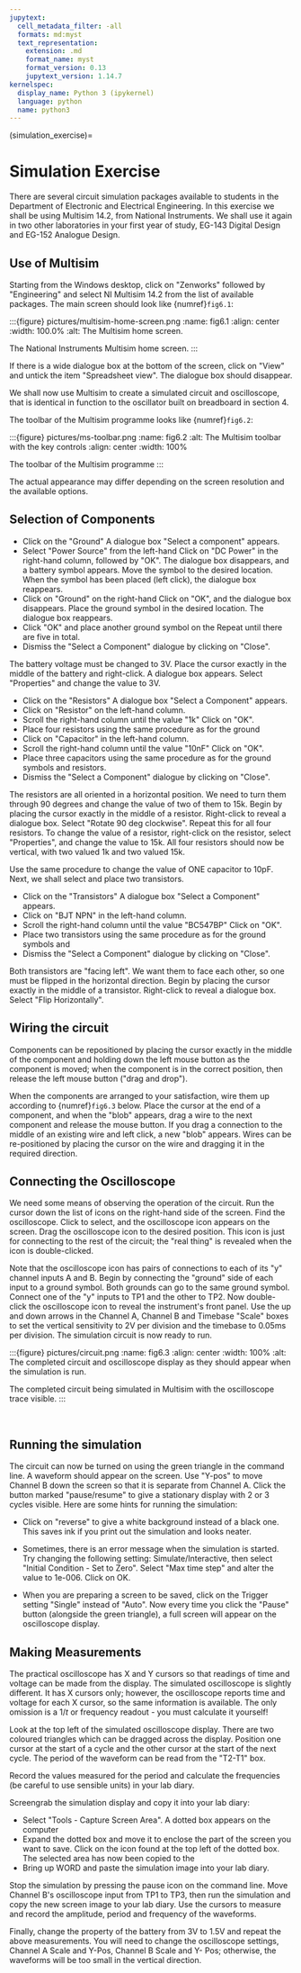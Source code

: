 ```yaml
---
jupytext:
  cell_metadata_filter: -all
  formats: md:myst
  text_representation:
    extension: .md
    format_name: myst
    format_version: 0.13
    jupytext_version: 1.14.7
kernelspec:
  display_name: Python 3 (ipykernel)
  language: python
  name: python3
---
```


(simulation_exercise)=
# Simulation Exercise

There are several circuit simulation packages available to students in
the Department of Electronic and Electrical Engineering. In this exercise we
shall be
using Multisim 14.2, from National Instruments. We
shall use it again in two other laboratories in your first year of
study, EG-143 Digital Design and EG-152 Analogue Design.
 

## Use of Multisim

Starting from the Windows desktop, click on \"Zenworks\" followed by
\"Engineering\" and select NI Multisim 14.2 from the list of available
packages. The main screen should look like {numref}`fig6.1`:

:::{figure} pictures/multisim-home-screen.png
:name: fig6.1
:align: center
:width: 100.0%
:alt: The Multisim home screen.

The National Instruments Multisim home
screen.
:::

If there is a wide dialogue box at the bottom of the screen, click on
\"View\" and untick the item \"Spreadsheet view\". The dialogue box
should disappear.

We shall now use Multisim to create a simulated circuit and
oscilloscope, that is identical in function to the oscillator built on
breadboard in section 4.

The toolbar of the Multisim programme looks like {numref}`fig6.2`:

:::{figure} pictures/ms-toolbar.png
:name: fig6.2
:alt: The Multisim toolbar with the key controls
:align: center
:width: 100%

The toolbar of the Multisim programme
:::

The actual appearance may differ depending on the screen resolution and
the available options.

## Selection of Components

-   Click on the \"Ground\" A dialogue box \"Select a component\"
    appears.
-   Select \"Power Source\" from the left-hand Click on \"DC Power\" in
    the right-hand column, followed by \"OK\". The dialogue box
    disappears, and a battery symbol appears. Move the symbol to the
    desired location. When the symbol has been placed (left click), the
    dialogue box reappears.
-   Click on \"Ground\" on the right-hand Click on \"OK\", and the
    dialogue box disappears. Place the ground symbol in the desired
    location. The dialogue box reappears.
-   Click \"OK\" and place another ground symbol on the Repeat until
    there are five in total.
-   Dismiss the \"Select a Component\" dialogue by clicking on
    \"Close\".

The battery voltage must be changed to 3V. Place the cursor exactly in
the middle of the battery and right-click. A dialogue box appears.
Select \"Properties\" and change the value to 3V.

-   Click on the \"Resistors\" A dialogue box \"Select a Component\"
    appears.
-   Click on \"Resistor\" on the left-hand column.
-   Scroll the right-hand column until the value \"1k\" Click on \"OK\".
-   Place four resistors using the same procedure as for the ground
-   Click on \"Capacitor\" in the left-hand column.
-   Scroll the right-hand column until the value \"10nF\" Click on
    \"OK\".
-   Place three capacitors using the same procedure as for the ground
    symbols and resistors.
-   Dismiss the \"Select a Component\" dialogue by clicking on
    \"Close\".

The resistors are all oriented in a horizontal position. We need to turn
them through 90 degrees and change the value of two of them to 15k.
Begin by placing the cursor exactly in the middle of a resistor.
Right-click to reveal a dialogue box. Select \"Rotate 90 deg
clockwise\". Repeat this for all four resistors. To change the value of
a resistor, right-click on the resistor, select \"Properties\", and
change the value to 15k. All four resistors should now be vertical, with
two valued 1k and two valued 15k.

Use the same procedure to change the value of ONE capacitor to 10pF.
Next, we shall select and place two transistors.

-   Click on the \"Transistors\" A dialogue box \"Select a Component\"
    appears.
-   Click on \"BJT NPN\" in the left-hand column.
-   Scroll the right-hand column until the value \"BC547BP\" Click on
    \"OK\".
-   Place two transistors using the same procedure as for the ground
    symbols and
-   Dismiss the \"Select a Component\" dialogue by clicking on
    \"Close\".

Both transistors are \"facing left\". We want them to face each other,
so one must be flipped in the horizontal direction. Begin by placing the
cursor exactly in the middle of a transistor. Right-click to reveal a
dialogue box. Select \"Flip Horizontally\".

## Wiring the circuit

Components can be repositioned by placing the cursor exactly in the
middle of the component and holding down the left mouse button as the
component is moved; when the component is in the correct position, then
release the left mouse button (\"drag and drop\").

When the components are arranged to your satisfaction, wire them up
according to {numref}`fig6.3` below. Place the cursor at the end of a component,
and when the \"blob\" appears, drag a wire to the next component and
release the mouse button. If you drag a connection to the middle of an
existing wire and left click, a new \"blob\" appears. Wires can be
re-positioned by placing the cursor on the wire and dragging it in the
required direction.

## Connecting the Oscilloscope

We need some means of observing the operation of the circuit. Run the
cursor down the list of icons on the right-hand side of the screen. Find
the oscilloscope. Click to select, and the oscilloscope icon appears on
the screen. Drag the oscilloscope icon to the desired position. This
icon is just for connecting to the rest of the circuit; the \"real
thing\" is revealed when the icon is double-clicked.

Note that the oscilloscope icon has pairs of connections to each of its
\"y\" channel inputs A and B. Begin by connecting the \"ground\" side of
each input to a ground symbol. Both grounds can go to the same ground
symbol. Connect one of the \"y\" inputs to TP1 and the other to TP2. Now
double-click the oscilloscope icon to reveal the instrument\'s front
panel. Use the up and down arrows in the Channel A, Channel B and
Timebase \"Scale\" boxes to set the vertical sensitivity to 2V per
division and the timebase to 0.05ms per division. The simulation circuit
is now ready to run.

:::{figure} pictures/circuit.png
:name: fig6.3
:align: center
:width: 100%
:alt: The completed circuit and oscilloscope display as they should appear when the simulation is run.

The completed circuit being simulated in Multisim with the oscilloscope trace visible.
:::

 

## Running the simulation

The circuit can now be turned on using the green triangle in the command
line. A waveform should appear on the screen. Use \"Y-pos\" to move
Channel B down the screen so that it is separate from Channel A. Click
the button marked \"pause/resume\" to give a stationary display with 2
or 3 cycles visible. Here are some hints for running the simulation:

-   Click on \"reverse\" to give a white background instead of a black
    one. This saves ink if you print out the simulation and looks
    neater.
-   Sometimes, there is an error message when the simulation is started.
    Try changing the following setting: Simulate/Interactive, then
    select \"Initial Condition - Set to Zero\". Select \"Max time step\"
    and alter the value to 1e-006. Click on OK.

-   When you are preparing a screen to be saved, click on the Trigger
    setting \"Single\" instead of \"Auto\". Now every time you click the
    \"Pause\" button (alongside the green triangle), a full screen will
    appear on the oscilloscope display.

## Making Measurements

The practical oscilloscope has X and Y cursors so that readings of time
and voltage can be made from the display. The simulated oscilloscope is
slightly different. It has X cursors only; however, the oscilloscope
reports time and voltage for each X cursor, so the same information is
available. The only omission is a $1/t$ or frequency readout - you must
calculate it yourself!

Look at the top left of the simulated oscilloscope display. There are
two coloured triangles which can be dragged across the display. Position
one cursor at the start of a cycle and the other cursor at the start of
the next cycle. The period of the waveform can be read from the
\"T2-T1\" box.

Record the values measured for the period and calculate the frequencies
(be careful to use sensible units) in your lab diary.

Screengrab the simulation display and copy it into your lab diary: 

-   Select \"Tools - Capture Screen Area\". A dotted box appears on the
    computer
-   Expand the dotted box and move it to enclose the part of the screen
    you want to save. Click on the icon found at the top left of the
    dotted box. The selected area has now been copied to the
-   Bring up WORD and paste the simulation image into your lab diary.

Stop the simulation by pressing the pause icon on the command line.
Move Channel B\'s oscilloscope input from TP1 to TP3, then run the
simulation and copy the new screen image to your lab diary. Use the
cursors to measure and record the amplitude, period and frequency of the
waveforms.

Finally, change the property of the battery from 3V to 1.5V and repeat
the above measurements. You will need to change the oscilloscope
settings, Channel A Scale and Y-Pos, Channel B Scale and Y- Pos;
otherwise, the waveforms will be too small in the vertical direction.
